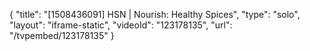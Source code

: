 {
    "title": "[1508436091] HSN | Nourish: Healthy Spices",
    "type": "solo",
    "layout": "iframe-static",
    "videoId": "123178135",
    "url": "\/tvpembed\/123178135"
}